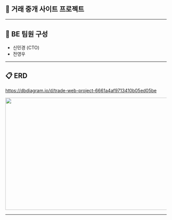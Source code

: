 <h2>📖 거래 중개 사이트 프로젝트</h2>


***

<h2>👥 BE 팀원 구성</h2>

* 신민경 (CTO)
* 전영우

***
   
<h2>📋 ERD</h2>

<https://dbdiagram.io/d/trade-web-project-6661a4af9713410b05ed05be>   
   
<img src="https://github.com/mmmv41/shopping-mall-product/assets/156222089/b1763923-e224-4012-8f06-6a6e3707c56d" width="700" height="350">

***



